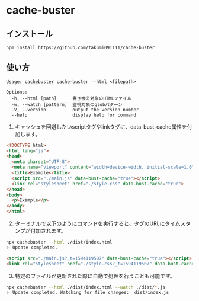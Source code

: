 # cache-buster

## インストール

```sh
npm install https://github.com/takumi091111/cache-buster
```

## 使い方

```
Usage: cachebuster cache-buster --html <filepath>

Options:
  -h, --html [path]      書き換え対象のHTMLファイル
  -w, --watch [pattern]  監視対象のglobパターン
  -V, --version          output the version number
  --help                 display help for command
```

1. キャッシュを回避したいscriptタグやlinkタグに、data-bust-cache属性を付加します。

```html
<!DOCTYPE html>
<html lang="ja">
<head>
  <meta charset="UTF-8">
  <meta name="viewport" content="width=device-width, initial-scale=1.0">
  <title>Example</title>
  <script src="./main.js" data-bust-cache="true"></script>
  <link rel="stylesheet" href="./style.css" data-bust-cache="true">
</head>
<body>
  <p>Example</p>
</body>
</html>
```

2. ターミナルで以下のようにコマンドを実行すると、タグのURLにタイムスタンプが付加されます。

```sh
npx cachebuster --html ./dist/index.html
✨ Update completed.
```

```html
<script src="./main.js?_t=1594119507" data-bust-cache="true"></script>
<link rel="stylesheet" href="./style.css?_t=1594119507" data-bust-cache="true">
```

3. 特定のファイルが更新された際に自動で処理を行うことも可能です。

```sh
npx cachebuster --html ./dist/index.html --watch ./dist/*.js
✨ Update completed. Watching for file changes:  dist/index.js
```
